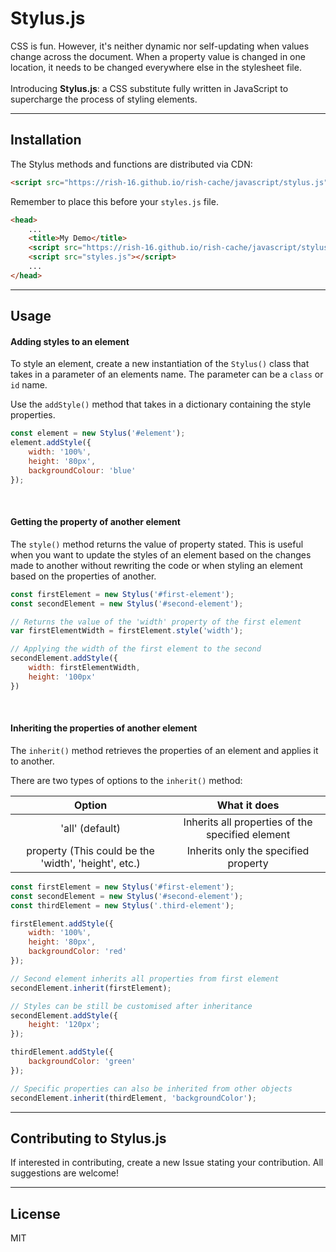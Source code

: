 # Stylus.js
CSS is fun. However, it's neither dynamic nor self-updating when values change across the document. When a property value is changed in one location, it needs to be changed everywhere else in the stylesheet file.
<br>
<br>
Introducing **Stylus.js**: a CSS substitute fully written in JavaScript to supercharge the process of styling elements.

---

## Installation
The Stylus methods and functions are distributed via CDN:

```html
<script src="https://rish-16.github.io/rish-cache/javascript/stylus.js" charset="utf-8"></script>
```

Remember to place this before your `styles.js` file.

```html
<head>
    ...
    <title>My Demo</title>
    <script src="https://rish-16.github.io/rish-cache/javascript/stylus.js" charset="utf-8"></script>
    <script src="styles.js"></script>
    ...
</head>
```

---

## Usage

#### Adding styles to an element
To style an element, create a new instantiation of the `Stylus()` class that takes in a parameter of an elements name. The parameter can be a `class` or `id` name.

Use the `addStyle()` method that takes in a dictionary containing the style properties.

```javascript
const element = new Stylus('#element');
element.addStyle({
    width: '100%',
    height: '80px',
    backgroundColour: 'blue'
});
```

<br>

#### Getting the property of another element
The `style()` method returns the value of property stated. This is useful when you want to update the styles of an element based on the changes made to another without rewriting the code or when styling an element based on the properties of another.

```javascript
const firstElement = new Stylus('#first-element');
const secondElement = new Stylus('#second-element');

// Returns the value of the 'width' property of the first element
var firstElementWidth = firstElement.style('width');

// Applying the width of the first element to the second
secondElement.addStyle({
    width: firstElementWidth,
    height: '100px'
})
```

<br>

#### Inheriting the properties of another element
The `inherit()` method retrieves the properties of an element and applies it to another.

There are two types of options to the `inherit()` method:

|                         Option                         |                    What it does                   |
|:------------------------------------------------------:|:-------------------------------------------------:|
|                     'all' (default)                    | Inherits all properties  of the specified element |
| property  (This could be the  'width', 'height', etc.) |       Inherits only the  specified property       |

```javascript
const firstElement = new Stylus('#first-element');
const secondElement = new Stylus('#second-element');
const thirdElement = new Stylus('.third-element');

firstElement.addStyle({
    width: '100%',
    height: '80px',
    backgroundColor: 'red'
});

// Second element inherits all properties from first element
secondElement.inherit(firstElement);

// Styles can be still be customised after inheritance
secondElement.addStyle({
    height: '120px';
});

thirdElement.addStyle({
    backgroundColor: 'green'
});

// Specific properties can also be inherited from other objects
secondElement.inherit(thirdElement, 'backgroundColor');
```

---

## Contributing to Stylus.js
If interested in contributing, create a new Issue stating your contribution. All suggestions are welcome!

---

## License
MIT
